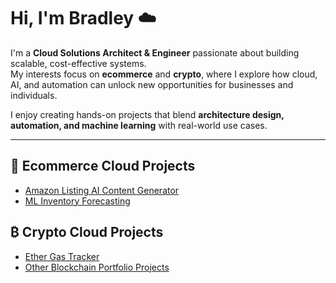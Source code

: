 # Hi, I'm Bradley ☁️

I'm a **Cloud Solutions Architect & Engineer** passionate about building scalable, cost-effective systems.  
My interests focus on **ecommerce** and **crypto**, where I explore how cloud, AI, and automation can unlock new opportunities for businesses and individuals.  

I enjoy creating hands-on projects that blend **architecture design, automation, and machine learning** with real-world use cases.  

---

## 🛒 Ecommerce Cloud Projects
- [Amazon Listing AI Content Generator]()
- [ML Inventory Forecasting]()

## ₿ Crypto Cloud Projects
- [Ether Gas Tracker]()
- [Other Blockchain Portfolio Projects]()
